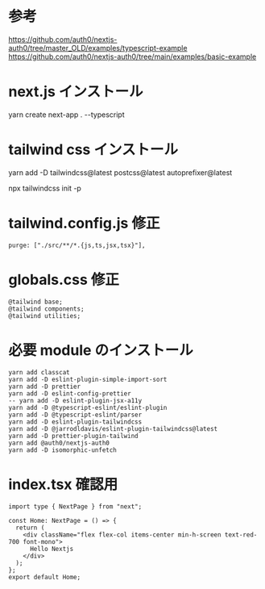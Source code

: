 # 参考
https://github.com/auth0/nextjs-auth0/tree/master_OLD/examples/typescript-example
https://github.com/auth0/nextjs-auth0/tree/main/examples/basic-example

# next.js インストール

yarn create next-app . --typescript

# tailwind css インストール

yarn add -D tailwindcss@latest postcss@latest autoprefixer@latest

npx tailwindcss init -p

# tailwind.config.js 修正

```
purge: ["./src/**/*.{js,ts,jsx,tsx}"],
```

# globals.css 修正

```
@tailwind base;
@tailwind components;
@tailwind utilities;
```

# 必要 module のインストール

```
yarn add classcat
yarn add -D eslint-plugin-simple-import-sort
yarn add -D prettier
yarn add -D eslint-config-prettier
-- yarn add -D eslint-plugin-jsx-a11y
yarn add -D @typescript-eslint/eslint-plugin
yarn add -D @typescript-eslint/parser
yarn add -D eslint-plugin-tailwindcss
yarn add -D @jarrodldavis/eslint-plugin-tailwindcss@latest
yarn add -D prettier-plugin-tailwind
yarn add @auth0/nextjs-auth0
yarn add -D isomorphic-unfetch
```


# index.tsx 確認用
```
import type { NextPage } from "next";

const Home: NextPage = () => {
  return (
    <div className="flex flex-col items-center min-h-screen text-red-700 font-mono">
      Hello Nextjs
    </div>
  );
};
export default Home;

```